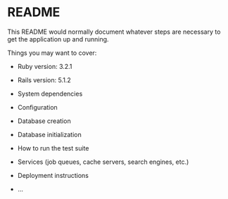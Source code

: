 # README

This README would normally document whatever steps are necessary to get the
application up and running.

Things you may want to cover:

* Ruby version: 3.2.1
* Rails version: 5.1.2

* System dependencies

* Configuration

* Database creation

* Database initialization

* How to run the test suite

* Services (job queues, cache servers, search engines, etc.)

* Deployment instructions

* ...
